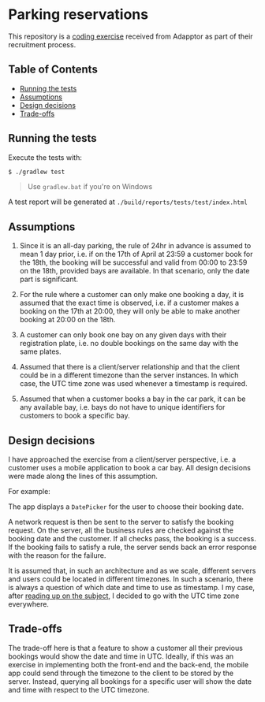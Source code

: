 # Parking reservations

This repository is
a [coding exercise](https://docs.google.com/document/d/1GzN2bWTtpzNb6xgnidLlxYMscXDbX6bIBrx0DqAiBZ4/edit) received from
Adapptor as part of their recruitment process.

## Table of Contents
- [Running the tests](#running-the-tests)
- [Assumptions](#assumptions)
- [Design decisions](#design-decisions)
- [Trade-offs](#trade-offs)

## Running the tests

Execute the tests with:

```bash
$ ./gradlew test
```

> Use `gradlew.bat` if you're on Windows

A test report will be generated at `./build/reports/tests/test/index.html`

## Assumptions

1. Since it is an all-day parking, the rule of 24hr in advance is assumed to mean 1 day prior, i.e. if on the 17th of
   April at 23:59 a customer book for the 18th, the booking will be successful and valid from 00:00 to 23:59 on the
   18th, provided bays are available. In that scenario, only the date part is significant.


2. For the rule where a customer can only make one booking a day, it is assumed that the exact time is observed, i.e. if
   a customer makes a booking on the 17th at 20:00, they will only be able to make another booking at 20:00 on the 18th.


4. A customer can only book one bay on any given days with their registration plate, i.e. no double bookings on the same
   day with the same plates.


5. Assumed that there is a client/server relationship and that the client could be in a different timezone than the
   server instances. In which case, the UTC time zone was used whenever a timestamp is required.


6. Assumed that when a customer books a bay in the car park, it can be any available bay, i.e. bays do not have to
   unique identifiers for customers to book a specific bay.

## Design decisions

I have approached the exercise from a client/server perspective, i.e. a customer uses a mobile application to book a car
bay. All design decisions were made along the lines of this assumption.

For example:

The app displays a `DatePicker` for the user to choose their booking date.

A network request is then be sent to the server to satisfy the booking request. On the server, all the business rules
are checked against the booking date and the customer. If all checks pass, the booking is a success. If the booking
fails to satisfy a rule, the server sends back an error response with the reason for the failure.

It is assumed that, in such an architecture and as we scale, different servers and users could be located in different
timezones. In such a scenario, there is always a question of which date and time to use as timestamp. I my case, after
[reading up on the subject](https://kotlinfrompython.com/2020/07/14/dates-datetimes-timestamps/), I decided to go with
the UTC time zone everywhere.

## Trade-offs

The trade-off here is that a feature to show a customer all their previous bookings would show the date and time in UTC.
Ideally, if this was an exercise in implementing both the front-end and the back-end, the mobile app could send through
the timezone to the client to be stored by the server. Instead, querying all bookings for a specific user will show the
date and time with respect to the UTC timezone.
